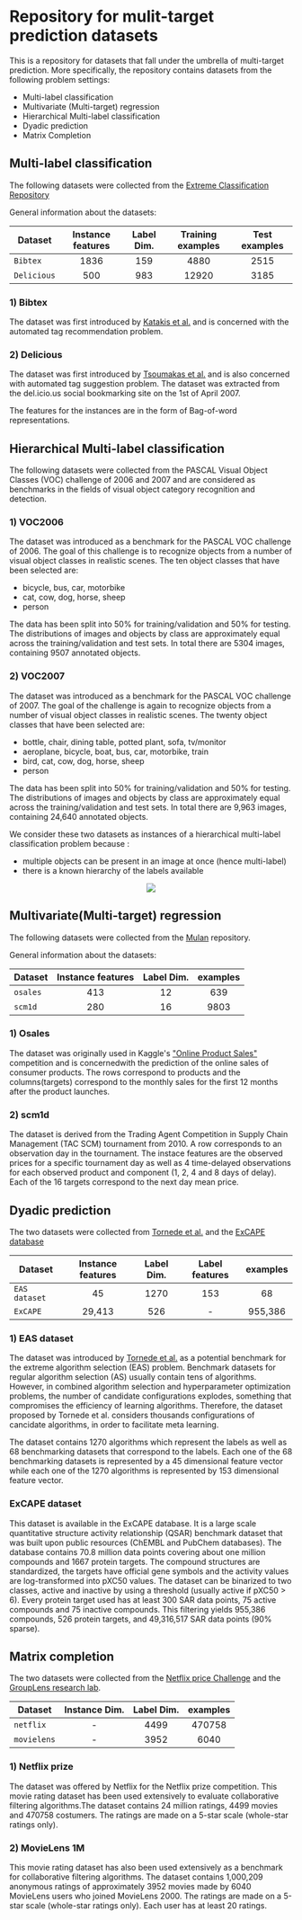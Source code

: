 # Repository for mulit-target prediction datasets
This is a repository for datasets that fall under the umbrella of multi-target prediction. More specifically, the 
repository contains datasets from the following problem settings:

* Multi-label classification
* Multivariate (Multi-target) regression
* Hierarchical Multi-label classification
* Dyadic prediction
* Matrix Completion

## Multi-label classification
The following datasets were collected from the [Extreme Classification Repository](http://manikvarma.org/downloads/XC/XMLRepository.html)

General information about the datasets:

| Dataset | Instance features | Label Dim. | Training examples | Test examples | 
| --- | :---: | :---: | :---: | :---: | 
| `Bibtex` | 1836 | 159 | 4880 | 2515 | 
| `Delicious` | 500 | 983 | 12920 | 3185 | 

### 1) Bibtex

The dataset was first introduced by [Katakis et al.](http://lpis.csd.auth.gr/publications/katakis_ecmlpkdd08_challenge.pdf) 
and is concerned with the automated tag recommendation problem.

### 2) Delicious
The dataset was first introduced by [Tsoumakas et al.](http://lpis.csd.auth.gr/publications/tsoumakas-mmd08.pdf)
and is also concerned with automated tag suggestion problem. The dataset was extracted from the del.icio.us social 
bookmarking site on the 1st of April 2007. 


The features for the instances are in the form of Bag-of-word representations.


## Hierarchical Multi-label classification

The following datasets were collected from the PASCAL Visual Object Classes (VOC) challenge of 2006 and 2007
and are considered as benchmarks in the fields of visual object category recognition and detection. 

### 1) VOC2006
The dataset was introduced as a benchmark for the PASCAL VOC challenge of 2006. The goal of this challenge is to 
recognize objects from a number of visual object classes in realistic scenes. The ten object classes that have been 
selected are:

* bicycle, bus, car, motorbike
* cat, cow, dog, horse, sheep
* person

The data has been split into 50% for training/validation and 50% for testing. The distributions of images and objects 
by class are approximately equal across the training/validation and test sets. In total there are 5304 images, 
containing 9507 annotated objects.

### 2) VOC2007 
The dataset was introduced as a benchmark for the PASCAL VOC challenge of 2007. The goal of the challenge is again to 
recognize objects from a number of visual object classes in realistic scenes. The twenty object classes that have been
selected are:

* bottle, chair, dining table, potted plant, sofa, tv/monitor
* aeroplane, bicycle, boat, bus, car, motorbike, train
* bird, cat, cow, dog, horse, sheep
* person

The data has been split into 50% for training/validation and 50% for testing. The distributions of images and objects 
by class are approximately equal across the training/validation and test sets. In total there are 9,963 images, 
containing 24,640 annotated objects.

We consider these two datasets as instances of a hierarchical multi-label classification problem because :
* multiple objects can be present in an image at once (hence multi-label)
* there is a known hierarchy of the labels available

<p align="center">
  <img src="https://github.com/diliadis/multi_target_prediction/tree/master/images/hierarchy.png">
</p>

## Multivariate(Multi-target) regression

The following datasets were collected from the [Mulan](http://mulan.sourceforge.net/datasets-mtr.html) repository.

General information about the datasets:

| Dataset | Instance features | Label Dim. | examples | 
| --- | :---: | :---: | :---: | 
| `osales` | 413 | 12 | 639 |
| `scm1d` | 280 | 16 | 9803 |

### 1) Osales
The dataset was originally used in Kaggle's ["Online Product Sales"](https://www.kaggle.com/c/online-sales) competition
and is concernedwith the prediction of the online sales of consumer products. The rows correspond to products and the 
columns(targets) correspond to the monthly sales for the first 12 months after the product launches.

### 2) scm1d
The dataset is derived from the Trading Agent Competition in Supply Chain Management (TAC SCM) tournament from 2010.
A row corresponds to an observation day in the tournament. The instace features are the observed prices for a specific
tournament day as well as 4 time-delayed observations for each observed product and component (1, 2, 4 and 8 days of
delay). Each of the 16 targets correspond to the next day mean price.


## Dyadic prediction
The two datasets were collected from [Tornede et al.](https://arxiv.org/pdf/2001.10741.pdf) and the [ExCAPE database](https://solr.ideaconsult.net/search/excape/)

| Dataset | Instance features | Label Dim. | Label features | examples | 
| --- | :---: | :---: | :---: | :---: | 
| `EAS dataset` | 45 | 1270 | 153 | 68 |
| `ExCAPE` | 29,413 | 526 | - | 955,386 |


### 1) EAS dataset
The dataset was introduced by [Tornede et al.](https://arxiv.org/pdf/2001.10741.pdf) as a potential benchmark for the
extreme algorithm selection (EAS) problem. Benchmark datasets for regular algorithm selection (AS) usually contain tens 
of algorithms. However, in combined algorithm selection and hyperparameter optimization problems, the number of 
candidate configurations explodes, something that compromises the efficiency of learning algorithms. Therefore, the 
dataset proposed by Tornede et al. considers thousands configurations of cancidate algorithms, in order to facilitate 
meta learning. 

The dataset contains 1270 algorithms which represent the labels as well as 68 benchmarking datasets that
correspond to the labels. Each one of the 68 benchmarking datasets is represented by a 45 dimensional feature vector
while each one of the 1270 algorithms is represented by 153 dimensional feature vector.

### ExCAPE dataset
This dataset is available in the ExCAPE database. It is a large scale quantitative structure activity relationship
(QSAR) benchmark dataset that was built upon public resources (ChEMBL and PubChem databases). The database contains 
70.8 million data points covering about one million compounds and 1667 protein targets. The compound structures are
standardized, the targets have official gene symbols and the activity values are log-transformed into pXC50 values.
The dataset can be binarized to two classes, active and inactive by using a threshold (usually active if pXC50 > 6).
Every protein target used has at least 300 SAR data points, 75 active compounds and 75 inactive compounds. This 
filtering yields 955,386 compounds, 526 protein targets, and 49,316,517 SAR data points (90% sparse).


## Matrix completion

The two datasets were collected from the [Netflix price Challenge](https://www.netflixprize.com/index.html) and the
[GroupLens research lab](https://grouplens.org/about/what-is-grouplens/).


| Dataset | Instance Dim. | Label Dim. | examples | 
| --- | :---: | :---: | :---: | 
| `netflix` | - | 4499 | 470758 |
| `movielens` | - | 3952 | 6040 |

### 1) Netflix prize
The dataset was offered by Netflix for the Netflix prize competition. This movie rating dataset has been used 
extensively to evaluate collaborative filtering algorithms.The dataset contains 24 million ratings, 4499 movies and 
470758 costumers. The ratings are made on a 5-star scale (whole-star ratings only).


### 2) MovieLens 1M
This movie rating dataset has also been used extensively as a benchmark for collaborative filtering algorithms.
The dataset contains 1,000,209 anonymous ratings of approximately 3952 movies made by 6040 MovieLens users who joined 
MovieLens 2000. The ratings are made on a 5-star scale (whole-star ratings only). Each user has at least 20 ratings.
